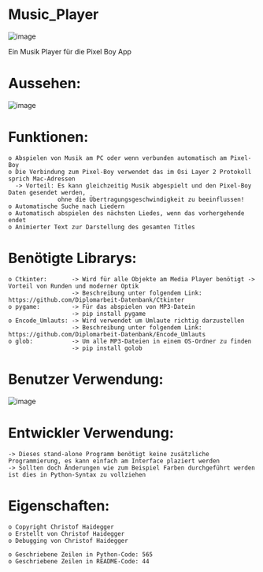 # Music_Player

![image](https://user-images.githubusercontent.com/87471423/129364714-6f793126-5863-4c54-8387-1377ddbe423d.png)

Ein Musik Player für die Pixel Boy App

# Aussehen:
![image](https://user-images.githubusercontent.com/87471423/129363809-1c27f8c0-359d-4512-b7f8-c54a90f07985.png)

# Funktionen:
    o Abspielen von Musik am PC oder wenn verbunden automatisch am Pixel-Boy
    o Die Verbindung zum Pixel-Boy verwendet das im Osi Layer 2 Protokoll sprich Mac-Adressen
      -> Vorteil: Es kann gleichzeitig Musik abgespielt und den Pixel-Boy Daten gesendet werden,
                  ohne die Übertragungsgeschwindigkeit zu beeinflussen!
    o Automatische Suche nach Liedern
    o Automatisch abspielen des nächsten Liedes, wenn das vorhergehende endet
    o Animierter Text zur Darstellung des gesamten Titles

# Benötigte Librarys:
    o Ctkinter:       -> Wird für alle Objekte am Media Player benötigt -> Vorteil von Runden und moderner Optik
                      -> Beschreibung unter folgendem Link: https://github.com/Diplomarbeit-Datenbank/Ctkinter
    o pygame:         -> Für das abspielen von MP3-Datein
                      -> pip install pygame
    o Encode_Umlauts: -> Wird verwendet um Umlaute richtig darzustellen
                      -> Beschreibung unter folgendem Link: https://github.com/Diplomarbeit-Datenbank/Encode_Umlauts
    o glob:           -> Um alle MP3-Dateien in einem OS-Ordner zu finden
                      -> pip install golob
                 

# Benutzer Verwendung:
![image](https://user-images.githubusercontent.com/87471423/129366157-3b8510a1-013c-4314-a305-7d9ad0fbe20f.png)

# Entwickler Verwendung:
    -> Dieses stand-alone Programm benötigt keine zusätzliche Programmierung, es kann einfach am Interface plaziert werden
    -> Sollten doch Änderungen wie zum Beispiel Farben durchgeführt werden ist dies in Python-Syntax zu vollziehen

# Eigenschaften:
    o Copyright Christof Haidegger 
    o Erstellt von Christof Haidegger
    o Debugging von Christof Haidegger
    
    o Geschriebene Zeilen in Python-Code: 565
    o Geschriebene Zeilen in README-Code: 44
